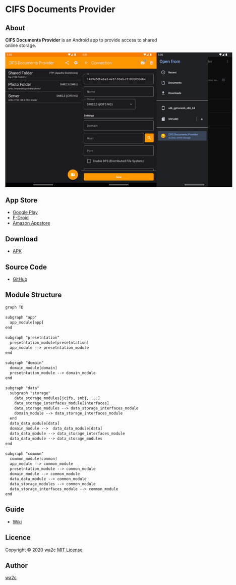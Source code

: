 CIFS Documents Provider
=======================

## About

**CIFS Documents Provider** is an Android app to provide access to shared online storage.

<div style="display: flex">
<img width="240" alt="Home Screen" src="./fastlane/metadata/android/en-US/images/phoneScreenshots/1.png" />
<img width="240" alt="Home Screen" src="./fastlane/metadata/android/en-US/images/phoneScreenshots/2.png" /> 
<img width="240" alt="Home Screen" src="./fastlane/metadata/android/en-US/images/phoneScreenshots/5.png" />
</div>

## App Store

* [Google Play](https://play.google.com/store/apps/details?id=com.wa2c.android.cifsdocumentsprovider)
* [F-Droid](https://f-droid.org/packages/com.wa2c.android.cifsdocumentsprovider/)
* [Amazon Appstore](https://www.amazon.com/gp/product/B09D4264PB) 

## Download

* [APK](https://www.wa2c.com/android/apk/CIFSDocumentsProvider/)

## Source Code

* [GitHub](https://github.com/wa2c/cifs-documents-provider)

## Module Structure

```mermaid
graph TD

subgraph "app"
  app_module[app]
end

subgraph "presetntation"
  presetntation_module[presetntation]
  app_module --> presetntation_module
end

subgraph "domain"
  domain_module[domain]
  presetntation_module --> domain_module
end
 
subgraph "data"
  subgraph "storage"
    data_storage_modules[jcifs, smbj, ...]
    data_storage_interfaces_module[interfaces]
    data_storage_modules --> data_storage_interfaces_module
    domain_module --> data_storage_interfaces_module
  end
  data_data_module[data]
  domain_module -->  data_data_module[data]
  data_data_module --> data_storage_interfaces_module
  data_data_module --> data_storage_modules
end

subgraph "common"
  common_module[common]
  app_module --> common_module
  presetntation_module --> common_module
  domain_module --> common_module
  data_data_module --> common_module
  data_storage_modules --> common_module
  data_storage_interfaces_module --> common_module
end
```

## Guide

* [Wiki](https://github.com/wa2c/cifs-documents-provider/wiki)

## Licence

Copyright &copy; 2020 wa2c [MIT License](https://github.com/wa2c/cifs-documents-provider/blob/main/LICENSE)

## Author

[wa2c](https://github.com/wa2c)
